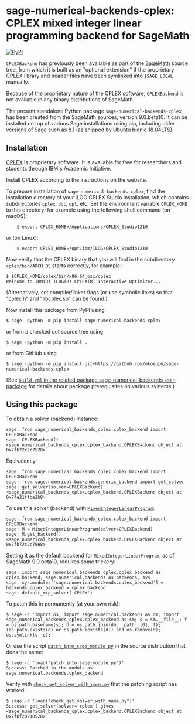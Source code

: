# sage-numerical-backends-cplex: CPLEX mixed integer linear programming backend for SageMath

[![PyPI](https://img.shields.io/pypi/v/sage-numerical-backends-cplex)](https://pypi.org/project/sage-numerical-backends-cplex/ "PyPI: sage-numerical-backends-cplex")

`CPLEXBackend` has previously been available as part of the [SageMath](http://www.sagemath.org/) source tree,
from which it is built as an "optional extension" if the proprietary CPLEX library and header files have been symlinked into `$SAGE_LOCAL` manually.

Because of the proprietary nature of the CPLEX software, `CPLEXBackend` is not available in any binary distributions of SageMath.

The present standalone Python package `sage-numerical-backends-cplex` has been created from the SageMath sources, version 9.0.beta10.  It can be installed on top of various Sage installations using pip, including older versions of Sage such as 8.1 (as shipped by Ubuntu bionic 18.04LTS).

## Installation

[CPLEX](https://www.ibm.com/products/ilog-cplex-optimization-studio)
is proprietary software.  It is available for free for researchers and students through IBM's Academic Initiative.

Install CPLEX according to the instructions on the website.

To prepare installation of `sage-numerical-backends-cplex`, find the installation directory of your ILOG CPLEX Studio installation, which contains subdirectories ``cplex``, ``doc``, ``opl``, etc. Set the environment variable ``CPLEX_HOME`` to this directory; for example using the following shell command (on macOS):

        $ export CPLEX_HOME=/Applications/CPLEX_Studio1210

or (on Linux):

        $ export CPLEX_HOME=/opt/ibm/ILOG/CPLEX_Studio1210

Now verify that the CPLEX binary that you will find in the subdirectory ``cplex/bin/ARCH_OS`` starts correctly, for example::

    $ $CPLEX_HOME/cplex/bin/x86-64_osx/cplex
    Welcome to IBM(R) ILOG(R) CPLEX(R) Interactive Optimizer...

(Alternatively, set compiler/linker flags (or use symbolic links) so that "cplex.h" and "libcplex.so" can be found.)

Now install this package from PyPI using

    $ sage -python -m pip install sage-numerical-backends-cplex

or from a checked out source tree using

    $ sage -python -m pip install .

or from GitHub using

    $ sage -python -m pip install git+https://github.com/mkoeppe/sage-numerical-backends-cplex

(See [`build.yml` in the related package sage-numerical-backends-coin package](https://github.com/mkoeppe/sage-numerical-backends-coin/blob/master/.github/workflows/build.yml) for details about package prerequisites on various systems.)

## Using this package

To obtain a solver (backend) instance:

    sage: from sage_numerical_backends_cplex.cplex_backend import CPLEXBackend
    sage: CPLEXBackend()
    <sage_numerical_backends_cplex.cplex_backend.CPLEXBackend object at 0x7fb72c2c7528>

Equivalently:

    sage: from sage_numerical_backends_cplex.cplex_backend import CPLEXBackend
    sage: from sage.numerical.backends.generic_backend import get_solver
    sage: get_solver(solver=CPLEXBackend)
    <sage_numerical_backends_cplex.cplex_backend.CPLEXBackend object at 0x7fe21ffbe2b8>

To use this solver (backend) with [`MixedIntegerLinearProgram`](http://doc.sagemath.org/html/en/reference/numerical/sage/numerical/mip.html):

    sage: from sage_numerical_backends_cplex.cplex_backend import CPLEXBackend
    sage: M = MixedIntegerLinearProgram(solver=CPLEXBackend)
    sage: M.get_backend()
    <sage_numerical_backends_cplex.cplex_backend.CPLEXBackend object at 0x7fb72c2c7868>

Setting it as the default backend for `MixedIntegerLinearProgram`, as of SageMath 9.0.beta10, requires some trickery:

    sage: import sage_numerical_backends_cplex.cplex_backend as cplex_backend, sage.numerical.backends as backends, sys
    sage: sys.modules['sage.numerical.backends.cplex_backend'] = backends.cplex_backend = cplex_backend
    sage: default_mip_solver('CPLEX')

To patch this in permanently (at your own risk):

    $ sage -c 'import os; import sage.numerical.backends as dm; import sage_numerical_backends_cplex.cplex_backend as sm; s = sm.__file__; f = os.path.basename(s); d = os.path.join(dm.__path__[0], f); (os.path.exists(d) or os.path.lexists(d)) and os.remove(d); os.symlink(s, d);'

Or use the script [`patch_into_sage_module.py`](patch_into_sage_module.py) in the source distribution that does the same:

    $ sage -c 'load("patch_into_sage_module.py")'
    Success: Patched in the module as sage.numerical.backends.cplex_backend

Verify with [`check_get_solver_with_name.py`](check_get_solver_with_name.py) that the patching script has worked:

    $ sage -c 'load("check_get_solver_with_name.py")'
    Success: get_solver(solver='cplex') gives <sage_numerical_backends_cplex.cplex_backend.CPLEXBackend object at 0x7f8f20218528>
